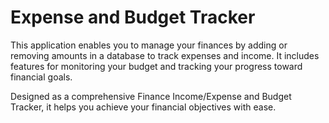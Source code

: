 ﻿# Expense and Budget Tracker

This application enables you to manage your finances by adding or removing amounts in a database to track expenses and income. It includes features for monitoring your budget and tracking your progress toward financial goals.

Designed as a comprehensive Finance Income/Expense and Budget Tracker, it helps you achieve your financial objectives with ease.
